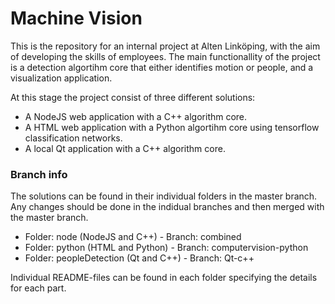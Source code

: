 # Machine Vision

This is the repository for an internal project at Alten Linköping, with the aim of developing the skills of employees. 
The main functionallity of the project is a detection algortihm core that either identifies motion or people, and a visualization application. 

At this stage the project consist of three different solutions:
* A NodeJS web application with a C++ algorithm core. 
* A HTML web application with a Python algortihm core using tensorflow classification networks. 
* A local Qt application with a C++ algorithm core.

### Branch info

The solutions can be found in their individual folders in the master branch. Any changes should be done in the indidual branches and then merged with the master branch.
* Folder: node (NodeJS and C++) - Branch: combined
* Folder: python (HTML and Python) - Branch: computervision-python
* Folder: peopleDetection (Qt and C++) - Branch: Qt-c++

Individual README-files can be found in each folder specifying the details for each part. 
